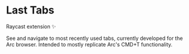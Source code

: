 # Last Tabs

Raycast extension ✨

See and navigate to most recently used tabs, currently developed for the Arc browser. Intended to mostly replicate Arc's CMD+T functionality.